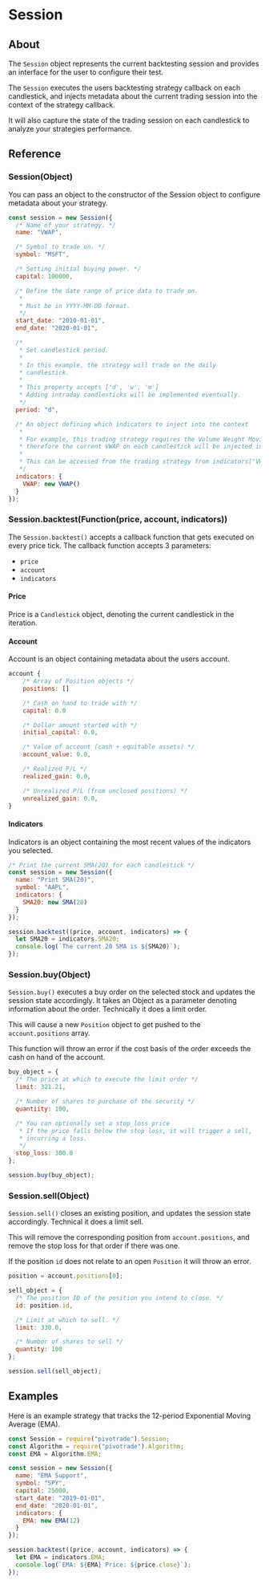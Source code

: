 # Session

## About

The `Session` object represents the current backtesting session and provides an interface for the user to configure their test.

The `Session` executes the users backtesting strategy callback on each candlestick, and injects metadata about the current trading session into the context of the strategy callback.

It will also capture the state of the trading session on each candlestick to analyze your strategies performance.

## Reference

### Session(Object)

You can pass an object to the constructor of the Session object to configure metadata about your strategy.

```javascript
const session = new Session({
  /* Name of your strategy. */
  name: "VWAP",

  /* Symbol to trade on. */
  symbol: "MSFT",

  /* Setting initial buying power. */
  capital: 100000,

  /* Define the date range of price data to trade on.
   *
   * Must be in YYYY-MM-DD format.
   */
  start_date: "2010-01-01",
  end_date: "2020-01-01",

  /*
   * Set candlestick period.
   *
   * In this example, the strategy will trade on the daily
   * candlestick.
   *
   * This property accepts ['d', 'w', 'm']
   * Adding intraday candlesticks will be implemented eventually.
   */
  period: "d",

  /* An object defining which indicators to inject into the context
   *
   * For example, this trading strategy requires the Volume Weight Moving Average (VWAP),
   * therefore the current VWAP on each candlestick will be injected into the trading session.
   *
   * This can be accessed from the trading strategy from indicators["VWAP"].
   */
  indicators: {
    VWAP: new VWAP()
  }
});
```

### Session.backtest(Function(price, account, indicators))

The `Session.backtest()` accepts a callback function that gets executed on every price tick. The callback function accepts 3 parameters:

- `price`
- `account`
- `indicators`

#### Price

Price is a `Candlestick` object, denoting the current candlestick in the iteration.

#### Account

Account is an object containing metadata about the users account.

```javascript
account {
    /* Array of Position objects */
    positions: []

    /* Cash on hand to trade with */
    capital: 0.0

    /* Dollar amount started with */
    initial_capital: 0.0,

    /* Value of account (cash + equitable assets) */
    account_value: 0.0,

    /* Realized P/L */
    realized_gain: 0.0,

    /* Unrealized P/L (from unclosed positions) */
    unrealized_gain: 0.0,
}
```

#### Indicators

Indicators is an object containing the most recent values of the indicators you selected.

```javascript
/* Print the current SMA(20) for each candlestick */
const session = new Session({
  name: "Print SMA(20)",
  symbol: "AAPL",
  indicators: {
    SMA20: new SMA(20)
  }
});

session.backtest((price, account, indicators) => {
  let SMA20 = indicators.SMA20;
  console.log(`The current 20 SMA is ${SMA20}`);
});
```

### Session.buy(Object)

`Session.buy()` executes a buy order on the selected stock and updates the session state accordingly. It takes an Object as a parameter denoting information about the order. Technically it does a limit order.

This will cause a new `Position` object to get pushed to the `account.positions` array.

This function will throw an error if the cost basis of the order exceeds the cash on hand of the account.

```javascript
buy_object = {
  /* The price at which to execute the limit order */
  limit: 321.21,

  /* Number of shares to purchase of the security */
  quantiity: 100,

  /* You can optionally set a stop_loss price
   * If the price falls below the stop loss, it will trigger a sell,
   * incurring a loss.
   */
  stop_loss: 300.0
};

session.buy(buy_object);
```

### Session.sell(Object)

`Session.sell()` closes an existing position, and updates the session state accordingly. Technical it does a limit sell.

This will remove the corresponding position from `account.positions`, and remove the stop loss for that order if there was one.

If the position `id` does not relate to an open `Position` it will throw an error.

```javascript
position = account.positions[0];

sell_object = {
  /* The position ID of the position you intend to close. */
  id: position.id,

  /* Limit at which to sell. */
  limit: 330.0,

  /* Number of shares to sell */
  quantity: 100
};

session.sell(sell_object);
```

## Examples

Here is an example strategy that tracks the 12-period Exponential Moving Average (EMA). 

```javascript
const Session = require("pivotrade").Session;
const Algorithm = require("pivotrade").Algorithm;
const EMA = Algorithm.EMA;

const session = new Session({
  name: "EMA Support",
  symbol: "SPY",
  capital: 25000,
  start_date: "2019-01-01",
  end_date: "2020-01-01",
  indicators: {
    EMA: new EMA(12)
  }
});

session.backtest((price, account, indicators) => {
  let EMA = indicators.EMA;
  console.log(`EMA: ${EMA} Price: ${price.close}`);
});
```
